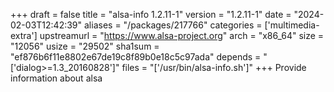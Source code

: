 +++
draft = false
title = "alsa-info 1.2.11-1"
version = "1.2.11-1"
date = "2024-02-03T12:42:39"
aliases = "/packages/217766"
categories = ['multimedia-extra']
upstreamurl = "https://www.alsa-project.org"
arch = "x86_64"
size = "12056"
usize = "29502"
sha1sum = "ef876b6f11e8802e67de19c8f89b0e18c5c97ada"
depends = "['dialog>=1.3_20160828']"
files = "['/usr/bin/alsa-info.sh']"
+++
Provide information about alsa
